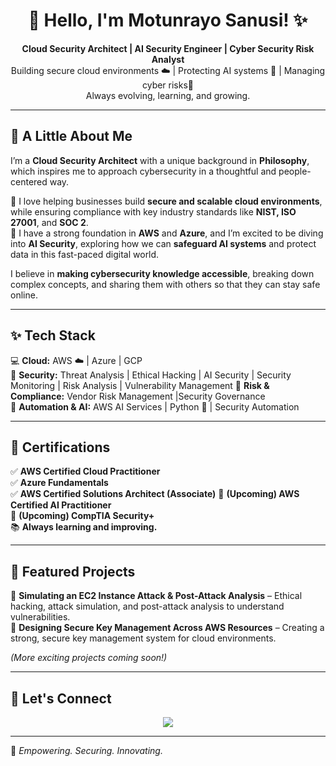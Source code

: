 <h1 align="center">🌸 Hello, I'm Motunrayo Sanusi! ✨</h1>

<p align="center">
  <strong>Cloud Security Architect | AI Security Engineer | Cyber Security Risk Analyst</strong>  
  <br>Building secure cloud environments ☁️ | Protecting AI systems 🤖 | Managing cyber risks💖  
  <br>Always evolving, learning, and growing.  
</p>

---

<h2>💖 A Little About Me</h2>  

I’m a **Cloud Security Architect** with a unique background in **Philosophy**, which inspires me to approach cybersecurity in a thoughtful and people-centered way.  

🌸 I love helping businesses build **secure and scalable cloud environments**, while ensuring compliance with key industry standards like **NIST, ISO 27001**, and **SOC 2**.  
🌸 I have a strong foundation in **AWS** and **Azure**, and I’m excited to be diving into **AI Security**, exploring how we can **safeguard AI systems** and protect data in this fast-paced digital world.  

I believe in **making cybersecurity knowledge accessible**, breaking down complex concepts, and sharing them with others so that they can stay safe online.  

---

<h2>✨ Tech Stack</h2>  

💻 **Cloud:** AWS ☁️ | Azure | GCP  
🔐 **Security:** Threat Analysis | Ethical Hacking | AI Security | Security Monitoring | Risk Analysis | Vulnerability Management 
📜 **Risk & Compliance:** Vendor Risk Management |Security Governance  
🤖 **Automation & AI:** AWS AI Services | Python 🐍 | Security Automation  

---

<h2>📜 Certifications</h2>  

✅ **AWS Certified Cloud Practitioner**  
✅ **Azure Fundamentals**  
✅ **AWS Certified Solutions Architect (Associate)**
🎯 **(Upcoming) AWS Certified AI Practitioner**  
🎯 **(Upcoming) CompTIA Security+**  
📚 **Always learning and improving.**  

---

<h2>💫 Featured Projects</h2>  

🔹 **Simulating an EC2 Instance Attack & Post-Attack Analysis** – Ethical hacking, attack simulation, and post-attack analysis to understand vulnerabilities.  
🔹 **Designing Secure Key Management Across AWS Resources** – Creating a strong, secure key management system for cloud environments.  

*(More exciting projects coming soon!)*  

---

<h2>🌸 Let's Connect</h2>  

<p align="center">
  <a href="https://www.linkedin.com/in/motunrayo3156" target="_blank">
    <img src="https://img.shields.io/badge/LinkedIn-0077B5?style=for-the-badge&logo=linkedin&logoColor=white" />
  </a>
</p>

---

💖 *Empowering. Securing. Innovating.*  
